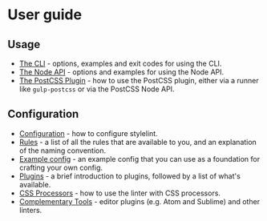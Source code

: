 # User guide

## Usage

* [The CLI](/docs/user-guide/cli.md) - options, examples and exit codes for using the CLI.
* [The Node API](/docs/user-guide/node-api.md) - options and examples for using the Node API.
* [The PostCSS Plugin](/docs/user-guide/postcss-plugin.md) - how to use the PostCSS plugin, either via a runner like `gulp-postcss` or via the PostCSS Node API.

## Configuration

* [Configuration](/docs/user-guide/configuration.md) - how to configure stylelint.
* [Rules](/docs/user-guide/rules.md) - a list of all the rules that are available to you, and an explanation of the naming convention.
* [Example config](/docs/user-guide/example-config.md) - an example config that you can use as a foundation for crafting your own config.
* [Plugins](/docs/user-guide/plugins.md) - a brief introduction to plugins, followed by a list of what's available.
* [CSS Processors](/docs/user-guide/css-processors.md) - how to use the linter with CSS processors.
* [Complementary Tools](/docs/user-guide/complementary-tools.md) - editor plugins (e.g. Atom and Sublime) and other linters.
